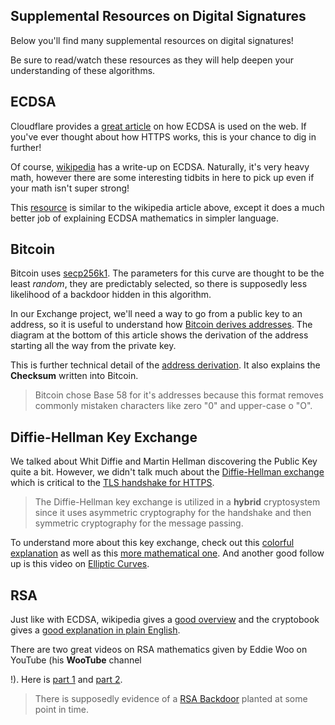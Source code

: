 
## Supplemental Resources on Digital Signatures

Below you'll find many supplemental resources on digital signatures!

Be sure to read/watch these resources as they will help deepen your understanding of these algorithms.

## ECDSA

Cloudflare provides a  [great article](https://blog.cloudflare.com/ecdsa-the-digital-signature-algorithm-of-a-better-internet/)  on how ECDSA is used on the web. If you've ever thought about how HTTPS works, this is your chance to dig in further!

Of course,  [wikipedia](https://en.wikipedia.org/wiki/Elliptic_Curve_Digital_Signature_Algorithm)  has a write-up on ECDSA. Naturally, it's very heavy math, however there are some interesting tidbits in here to pick up even if your math isn't super strong!

This  [resource](https://cryptobook.nakov.com/digital-signatures/ecdsa-sign-verify-messages)  is similar to the wikipedia article above, except it does a much better job of explaining ECDSA mathematics in simpler language.

## Bitcoin

Bitcoin uses  [secp256k1](https://en.bitcoin.it/wiki/Secp256k1). The parameters for this curve are thought to be the least  _random_, they are predictably selected, so there is supposedly less likelihood of a backdoor hidden in this algorithm.

In our Exchange project, we'll need a way to go from a public key to an address, so it is useful to understand how  [Bitcoin derives addresses](https://en.bitcoin.it/wiki/Address). The diagram at the bottom of this article shows the derivation of the address starting all the way from the private key.

This is further technical detail of the  [address derivation](https://en.bitcoin.it/wiki/Technical_background_of_version_1_Bitcoin_addresses#:~:text=A%20Bitcoin%20address%20is%20a,that%20the%20signature%20is%20valid.). It also explains the  **Checksum**  written into Bitcoin.

> Bitcoin chose Base 58 for it's addresses because this format removes commonly mistaken characters like zero "0" and upper-case o "O".

## Diffie-Hellman Key Exchange

We talked about Whit Diffie and Martin Hellman discovering the Public Key quite a bit. However, we didn't talk much about the  [Diffie-Hellman exchange](https://en.wikipedia.org/wiki/Diffie%E2%80%93Hellman_key_exchange)  which is critical to the  [TLS handshake for HTTPS](https://security.stackexchange.com/a/41226).

> The Diffie-Hellman key exchange is utilized in a  **hybrid**  cryptosystem since it uses asymmetric cryptography for the handshake and then symmetric cryptography for the message passing.

To understand more about this key exchange, check out this  [colorful explanation](https://www.youtube.com/watch?v=NmM9HA2MQGI)  as well as this  [more mathematical one](https://www.youtube.com/watch?v=Yjrfm_oRO0w). And another good follow up is this video on  [Elliptic Curves](https://www.youtube.com/watch?v=NF1pwjL9-DE).

## RSA

Just like with ECDSA, wikipedia gives a  [good overview](https://en.wikipedia.org/wiki/RSA_(cryptosystem))  and the cryptobook gives a  [good explanation in plain English](https://cryptobook.nakov.com/digital-signatures/rsa-signatures).

There are two great videos on RSA mathematics given by Eddie Woo on YouTube (his  **WooTube**  channel

!). Here is  [part 1](https://www.youtube.com/watch?v=4zahvcJ9glg)  and  [part 2](https://www.youtube.com/watch?v=oOcTVTpUsPQ).

> There is supposedly evidence of a  [RSA Backdoor](https://www.reuters.com/article/us-usa-security-nsa-rsa/exclusive-nsa-infiltrated-rsa-security-more-deeply-than-thought-study-idUSBREA2U0TY20140331)  planted at some point in time.
